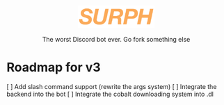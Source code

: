 <p align="center">
  <img alt="Light" src="./branding/wordmark.png" width="35%">
</p>
<p align="center">
  The worst Discord bot ever. Go fork something else
</p>

# Roadmap for v3
[ ] Add slash command support (rewrite the args system)
[ ] Integrate the backend into the bot
[ ] Integrate the cobalt downloading system into .dl
